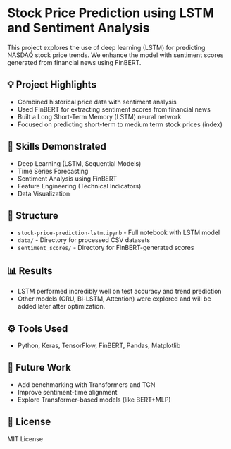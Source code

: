 # Stock Price Prediction using LSTM and Sentiment Analysis

This project explores the use of deep learning (LSTM) for predicting NASDAQ stock price trends. We enhance the model with sentiment scores generated from financial news using FinBERT.

## 💡 Project Highlights

- Combined historical price data with sentiment analysis
- Used FinBERT for extracting sentiment scores from financial news
- Built a Long Short-Term Memory (LSTM) neural network
- Focused on predicting short-term to medium term stock prices (index)

## 🧠 Skills Demonstrated

- Deep Learning (LSTM, Sequential Models)
- Time Series Forecasting
- Sentiment Analysis using FinBERT
- Feature Engineering (Technical Indicators)
- Data Visualization

## 📁 Structure

- `stock-price-prediction-lstm.ipynb` - Full notebook with LSTM model
- `data/` - Directory for processed CSV datasets
- `sentiment_scores/` - Directory for FinBERT-generated scores

## 📊 Results

- LSTM performed incredibly well on test accuracy and trend prediction
- Other models (GRU, Bi-LSTM, Attention) were explored and will be added later after optimization.
## ⚙️ Tools Used

- Python, Keras, TensorFlow, FinBERT, Pandas, Matplotlib

## 🔮 Future Work

- Add benchmarking with Transformers and TCN
- Improve sentiment-time alignment
- Explore Transformer-based models (like BERT+MLP)

## 🧾 License

MIT License

